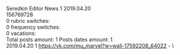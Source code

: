 Seredkin	Editor News 1 2019.04.20\
156769728\
0 rubric switches:\
0 frequency switches:\
0 vacations:\
Total posts amount: 1	Posts dates amount: 1\
2019.04.20 1 https://vk.com/mu_marvel?w=wall-17592208_64022 - \
